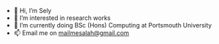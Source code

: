 - 👋 Hi, I’m Sely
- 👀 I’m interested in research works
- 🌱 I’m currently doing BSc (Hons) Computing at Portsmouth University
- 📫 Email me on mailmesalah@gmail.com
